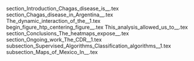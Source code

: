 section_Introduction_Chagas_disease_is__.tex
section_Chagas_disease_in_Argentina__.tex
The_dynamic_interaction_of_the__1.tex
begin_figure_htp_centering_figure__.tex
This_analysis_allowed_us_to__.tex
section_Conclusions_The_heatmaps_expose__.tex
section_Ongoing_work_The_CDR__1.tex
subsection_Supervised_Algorithms_Classification_algorithms__1.tex
subsection_Maps_of_Mexico_In__.tex
